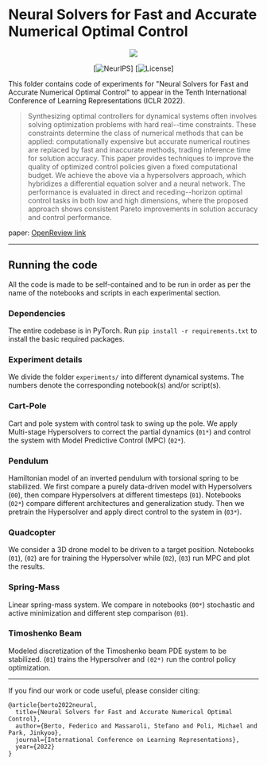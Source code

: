 # Neural Solvers for Fast and Accurate Numerical Optimal Control
    
<p align="center">
<img src="https://github.com/Juju-botu/diffeqml-research/blob/master/hypersolvers-control/hypersolvers_control_scheme.jpg">
</p>

<div align="center">
      
[![NeurIPS](https://img.shields.io/badge/ICLR-2022-red.svg?)]
[![License](https://img.shields.io/badge/License-Apache-black.svg?)]
<!-- [![arXiv](https://img.shields.io/badge/arXiv-2106.04165-purple.svg?)](https://arxiv.org/abs/2106.04165) -->
<!-- TODO: add links! -->
 
</div>

This folder contains code of experiments for "Neural Solvers for Fast and Accurate Numerical Optimal Control" to appear in the Tenth International Conference of Learning Representations (ICLR 2022).


> Synthesizing optimal controllers for dynamical systems often involves solving optimization problems with hard real--time constraints. These constraints determine the class of numerical methods that can be applied: computationally expensive but accurate numerical routines are replaced by fast and inaccurate methods, trading inference time for solution accuracy. This paper provides techniques to improve the quality of optimized control policies given a fixed computational budget. We achieve the above via a hypersolvers approach, which hybridizes a differential equation solver and a neural network. The performance is evaluated in direct and receding--horizon optimal control tasks in both low and high dimensions, where the proposed approach shows consistent Pareto improvements in solution accuracy and control performance.

paper: [OpenReview link](https://openreview.net/forum?id=m8bypnj7Yl5)

-------------
## Running the code
All the code is made to be self-contained and to  be run in order as per the name of the notebooks and scripts in each experimental section.

### Dependencies

The entire codebase is in PyTorch. Run `pip install -r requirements.txt` to install the basic required packages.

### Experiment details
We divide the folder `experiments/` into different dynamical systems. The numbers denote the corresponding notebook(s) and/or script(s).

### Cart-Pole
Cart and pole system with control task to swing up the pole. We apply Multi-stage Hypersolvers to correct the partial dynamics (`01*`) and control the system with Model Predictive Control (MPC) (`02*`).

### Pendulum
Hamiltonian model of an inverted pendulum with torsional spring to be stabilized. We first compare a purely data-driven model with Hypersolvers (`00`), then compare Hypersolvers at different timesteps (`01`). Notebooks (`02*`) compare different architectures and generalization study. Then we pretrain the Hypersolver and apply direct control to the system in (`03*`).

### Quadcopter
We consider a 3D drone model to be driven to a target position. Notebooks (`01`), (`02`) are for training the Hypersolver while (`02`), (`03`) run MPC and plot the results.

### Spring-Mass
Linear spring-mass system. We compare in notebooks (`00*`) stochastic and active minimization and different step comparison (`01`).

### Timoshenko Beam
Modeled discretization of the Timoshenko beam PDE system to be stabilized. (`01`) trains the Hypersolver and `(02*)` run the control policy optimization.


----------------------------

If you find our work or code useful, please consider citing:

```
@article{berto2022neural,
  title={Neural Solvers for Fast and Accurate Numerical Optimal Control},
  author={Berto, Federico and Massaroli, Stefano and Poli, Michael and Park, Jinkyoo},
  journal={International Conference on Learning Representations},
  year={2022}
}
```
